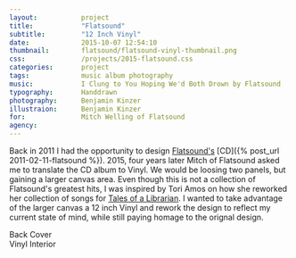 ```yaml
---
layout:           project
title:            "Flatsound"
subtitle:         "12 Inch Vinyl"
date:             2015-10-07 12:54:10
thumbnail:        flatsound/flatsound-vinyl-thumbnail.png
css:              /projects/2015-flatsound.css
categories:       project
tags:             music album photography
music:            I Clung to You Hoping We'd Both Drown by Flatsound
typography:       Handdrawn
photography:      Benjamin Kinzer
illustraion:      Benjamin Kinzer
for:              Mitch Welling of Flatsound
agency:           
---
```

Back in 2011 I had the opportunity to design [Flatsound's](http://www.flatsound.org/) [CD]({% post_url 2011-02-11-flatsound %}). 2015, four years later Mitch of Flatsound asked me to translate the CD album to Vinyl. We would be loosing two panels, but gaining a larger canvas area. Even though this is not a collection of Flatsound's greatest hits, I was inspired by Tori Amos on how she reworked her collection of songs for [Tales of a Librarian](http://en.wikipedia.org/wiki/Tales_of_a_Librarian). I wanted to take advantage of the larger canvas a 12 inch Vinyl and rework the design to reflect my current state of mind, while still paying homage to the orignal design.

<div class="flatsound-vinyl-side-a"></div>
<div class="flatsound-vinyl-side-b"></div>
<div class="flatsound-vinyl-side-c"></div>
<div class="flatsound-vinyl-side-d"></div>
<div class="flatsound-vinyl-back">
  <div class="note">Back Cover</div>
</div>
<div class="flatsound-vinyl-interior">
  <div class="note">Vinyl Interior</div>
</div>
<div class="flatsound-vinyl-interior-small-screen"></div>